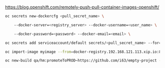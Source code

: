 https://blog.openshift.com/remotely-push-pull-container-images-openshift/


```sh
oc secrets new-dockercfg <pull_secret_name> \ 

    --docker-server=<registry_server> --docker-username=<user_name> \

    --docker-password=<password> --docker-email=<email> \

oc secrets add serviceaccount/default secrets/<pull_secret_name> --for=pull

oc import-image myimage --from=docker-registry.192.168.121.113.xip.io:80 --confirm --insecure-repository=true
```


```sh
oc new-build qa/hm:promoteToPROD~https://github.com/i63/empty-project --to-docker=true --to='debianmaster/hm:latest' --name=push-to-docker-reg -n prod
```
